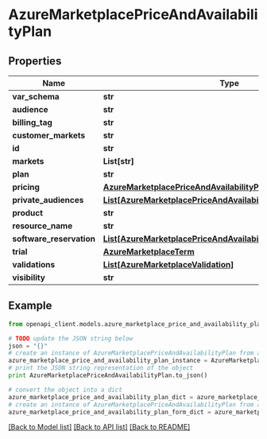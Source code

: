 # AzureMarketplacePriceAndAvailabilityPlan


## Properties
Name | Type | Description | Notes
------------ | ------------- | ------------- | -------------
**var_schema** | **str** |  | [optional] 
**audience** | **str** |  | [optional] 
**billing_tag** | **str** |  | [optional] 
**customer_markets** | **str** |  | [optional] 
**id** | **str** |  | [optional] 
**markets** | **List[str]** |  | [optional] 
**plan** | **str** |  | [optional] 
**pricing** | [**AzureMarketplacePriceAndAvailabilityPrice**](AzureMarketplacePriceAndAvailabilityPrice.md) |  | [optional] 
**private_audiences** | [**List[AzureMarketplacePriceAndAvailabilityAudience]**](AzureMarketplacePriceAndAvailabilityAudience.md) |  | [optional] 
**product** | **str** |  | [optional] 
**resource_name** | **str** |  | [optional] 
**software_reservation** | [**List[AzureMarketplacePriceAndAvailabilitySoftwareReservation]**](AzureMarketplacePriceAndAvailabilitySoftwareReservation.md) |  | [optional] 
**trial** | [**AzureMarketplaceTerm**](AzureMarketplaceTerm.md) |  | [optional] 
**validations** | [**List[AzureMarketplaceValidation]**](AzureMarketplaceValidation.md) |  | [optional] 
**visibility** | **str** |  | [optional] 

## Example

```python
from openapi_client.models.azure_marketplace_price_and_availability_plan import AzureMarketplacePriceAndAvailabilityPlan

# TODO update the JSON string below
json = "{}"
# create an instance of AzureMarketplacePriceAndAvailabilityPlan from a JSON string
azure_marketplace_price_and_availability_plan_instance = AzureMarketplacePriceAndAvailabilityPlan.from_json(json)
# print the JSON string representation of the object
print AzureMarketplacePriceAndAvailabilityPlan.to_json()

# convert the object into a dict
azure_marketplace_price_and_availability_plan_dict = azure_marketplace_price_and_availability_plan_instance.to_dict()
# create an instance of AzureMarketplacePriceAndAvailabilityPlan from a dict
azure_marketplace_price_and_availability_plan_form_dict = azure_marketplace_price_and_availability_plan.from_dict(azure_marketplace_price_and_availability_plan_dict)
```
[[Back to Model list]](../README.md#documentation-for-models) [[Back to API list]](../README.md#documentation-for-api-endpoints) [[Back to README]](../README.md)


